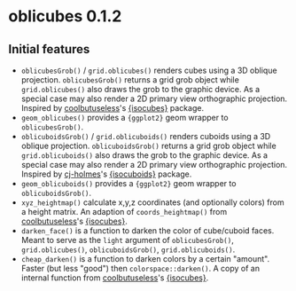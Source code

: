 oblicubes 0.1.2
===============

Initial features
----------------

* `oblicubesGrob()` / `grid.oblicubes()` renders cubes using a 3D
  oblique projection.  `oblicubesGrob()` returns a grid grob object while
  `grid.oblicubes()` also draws the grob to the graphic device.  As
  a special case may also render a 2D primary view orthographic projection.
  Inspired by [coolbutuseless](https://github.com/coolbutuseless)'s [{isocubes}](https://github.com/coolbutuseless/isocubes) package.
* `geom_oblicubes()` provides a `{ggplot2}` geom wrapper to `oblicubesGrob()`.
* `oblicuboidsGrob()` / `grid.oblicuboids()` renders cuboids using a 3D
  oblique projection.  `oblicuboidsGrob()` returns a grid grob object while
  `grid.oblicuboids()` also draws the grob to the graphic device.  As
  a special case may also render a 2D primary view orthographic projection.
  Inspired by [cj-holmes](https://github.com/cj-holmes)'s [{isocuboids}](https://github.com/cj-holmes/isocuboids) package.
* `geom_oblicuboids()` provides a `{ggplot2}` geom wrapper to `oblicuboidsGrob()`.
* `xyz_heightmap()` calculate x,y,z coordinates (and optionally colors) from a height matrix.
  An adaption of `coords_heightmap()` from [coolbutuseless](https://github.com/coolbutuseless)'s [{isocubes}](https://github.com/coolbutuseless/isocubes).
* `darken_face()` is a function to darken the color of cube/cuboid faces.
  Meant to serve as the `light` argument of `oblicubesGrob()`, `grid.oblicubes()`, `oblicuboidsGrob()`, `grid.oblicuboids()`.
* `cheap_darken()` is a function to darken colors by a certain "amount".
  Faster (but less "good") then `colorspace::darken()`.
  A copy of an internal function from [coolbutuseless](https://github.com/coolbutuseless)'s [{isocubes}](https://github.com/coolbutuseless/isocubes).


